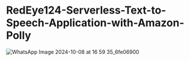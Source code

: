 # RedEye124-Serverless-Text-to-Speech-Application-with-Amazon-Polly

![WhatsApp Image 2024-10-08 at 16 59 35_6fe06900](https://github.com/user-attachments/assets/25962f00-2a86-49a9-ab2c-2c9b893226e3)

